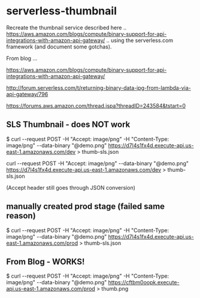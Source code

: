 # serverless-thumbnail
Recreate the thumbnail service described here .. https://aws.amazon.com/blogs/compute/binary-support-for-api-integrations-with-amazon-api-gateway/ .. using the serverless.com framework (and document some gotchas).

From blog ...

https://aws.amazon.com/blogs/compute/binary-support-for-api-integrations-with-amazon-api-gateway/

http://forum.serverless.com/t/returning-binary-data-jpg-from-lambda-via-api-gateway/796

https://forums.aws.amazon.com/thread.jspa?threadID=243584&tstart=0


SLS Thumbnail - does NOT work
---

$ curl --request POST -H "Accept: image/png" -H "Content-Type: image/png" --data-binary "@demo.png" https://d7l4s1fx4d.execute-api.us-east-1.amazonaws.com/dev > thumb-sls.json

curl --request POST -H "Accept: image/png" --data-binary "@demo.png" https://d7l4s1fx4d.execute-api.us-east-1.amazonaws.com/dev > thumb-sls.json

(Accept header still goes through JSON conversion)

manually created prod stage (failed same reason)
---

$ curl --request POST -H "Accept: image/png" -H "Content-Type: image/png" --data-binary "@demo.png" https://d7l4s1fx4d.execute-api.us-east-1.amazonaws.com/prod > thumb-sls.json



From Blog - WORKS!
---

$ curl --request POST -H "Accept: image/png" -H "Content-Type: image/png" --data-binary "@demo.png" https://cftbm0oopk.execute-api.us-east-1.amazonaws.com/prod > thumb.png
